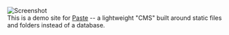 ![Screenshot](https://github.com/paste/paste-demo/raw/master/assets/images/demo-site.png)  
This is a demo site for [Paste](https://github.com/paste/Paste) -- a lightweight "CMS" built around static files and folders instead of a database.
